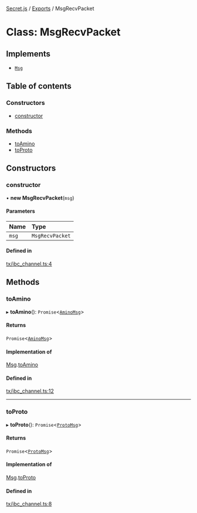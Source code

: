 [Secret.js](../README.md) / [Exports](../modules.md) / MsgRecvPacket

# Class: MsgRecvPacket

## Implements

- [`Msg`](../interfaces/Msg.md)

## Table of contents

### Constructors

- [constructor](MsgRecvPacket.md#constructor)

### Methods

- [toAmino](MsgRecvPacket.md#toamino)
- [toProto](MsgRecvPacket.md#toproto)

## Constructors

### constructor

• **new MsgRecvPacket**(`msg`)

#### Parameters

| Name | Type |
| :------ | :------ |
| `msg` | `MsgRecvPacket` |

#### Defined in

[tx/ibc_channel.ts:4](https://github.com/scrtlabs/secret.js/blob/839fe3d/src/tx/ibc_channel.ts#L4)

## Methods

### toAmino

▸ **toAmino**(): `Promise`<[`AminoMsg`](../modules.md#aminomsg)\>

#### Returns

`Promise`<[`AminoMsg`](../modules.md#aminomsg)\>

#### Implementation of

[Msg](../interfaces/Msg.md).[toAmino](../interfaces/Msg.md#toamino)

#### Defined in

[tx/ibc_channel.ts:12](https://github.com/scrtlabs/secret.js/blob/839fe3d/src/tx/ibc_channel.ts#L12)

___

### toProto

▸ **toProto**(): `Promise`<[`ProtoMsg`](../interfaces/ProtoMsg.md)\>

#### Returns

`Promise`<[`ProtoMsg`](../interfaces/ProtoMsg.md)\>

#### Implementation of

[Msg](../interfaces/Msg.md).[toProto](../interfaces/Msg.md#toproto)

#### Defined in

[tx/ibc_channel.ts:8](https://github.com/scrtlabs/secret.js/blob/839fe3d/src/tx/ibc_channel.ts#L8)
